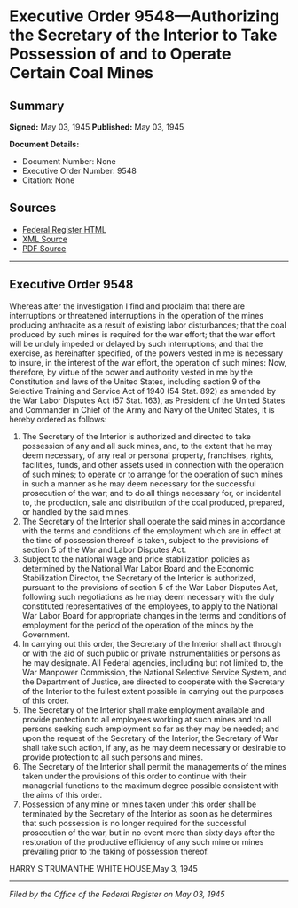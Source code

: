 # Executive Order 9548—Authorizing the Secretary of the Interior to Take Possession of and to Operate Certain Coal Mines

## Summary

**Signed:** May 03, 1945
**Published:** May 03, 1945

**Document Details:**
- Document Number: None
- Executive Order Number: 9548
- Citation: None

## Sources
- [Federal Register HTML](https://www.presidency.ucsb.edu/documents/executive-order-9548-authorizing-the-secretary-the-interior-take-possession-and-operate)
- [XML Source](None)
- [PDF Source](None)

---

## Executive Order 9548

Whereas after the investigation I find and proclaim that there are interruptions or threatened interruptions in the operation of the mines producing anthracite as a result of existing labor disturbances; that the coal produced by such mines is required for the war effort; that the war effort will be unduly impeded or delayed by such interruptions; and that the exercise, as hereinafter specified, of the powers vested in me is necessary to insure, in the interest of the war effort, the operation of such mines:
Now, therefore, by virtue of the power and authority vested in me by the Constitution and laws of the United States, including section 9 of the Selective Training and Service Act of 1940 (54 Stat. 892) as amended by the War Labor Disputes Act (57 Stat. 163), as President of the United States and Commander in Chief of the Army and Navy of the United States, it is hereby ordered as follows:
1. The Secretary of the Interior is authorized and directed to take possession of any and all suck mines, and, to the extent that he may deem necessary, of any real or personal property, franchises, rights, facilities, funds, and other assets used in connection with the operation of such mines; to operate or to arrange for the operation of such mines in such a manner as he may deem necessary for the successful prosecution of the war; and to do all things necessary for, or incidental to, the production, sale and distribution of the coal produced, prepared, or handled by the said mines.
2. The Secretary of the Interior shall operate the said mines in accordance with the terms and conditions of the employment which are in effect at the time of possession thereof is taken, subject to the provisions of section 5 of the War and Labor Disputes Act.
3. Subject to the national wage and price stabilization policies as determined by the National War Labor Board and the Economic Stabilization Director, the Secretary of the Interior is authorized, pursuant to the provisions of section 5 of the War Labor Disputes Act, following such negotiations as he may deem necessary with the duly constituted representatives of the employees, to apply to the National War Labor Board for appropriate changes in the terms and conditions of employment for the period of the operation of the minds by the Government.
4. In carrying out this order, the Secretary of the Interior shall act through or with the aid of such public or private instrumentalities or persons as he may designate. All Federal agencies, including but not limited to, the War Manpower Commission, the National Selective Service System, and the Department of Justice, are directed to cooperate with the Secretary of the Interior to the fullest extent possible in carrying out the purposes of this order.
5. The Secretary of the Interior shall make employment available and provide protection to all employees working at such mines and to all persons seeking such employment so far as they may be needed; and upon the request of the Secretary of the Interior, the Secretary of War shall take such action, if any, as he may deem necessary or desirable to provide protection to all such persons and mines.
6. The Secretary of the Interior shall permit the managements of the mines taken under the provisions of this order to continue with their managerial functions to the maximum degree possible consistent with the aims of this order.
7. Possession of any mine or mines taken under this order shall be terminated by the Secretary of the Interior as soon as he determines that such possession is no longer required for the successful prosecution of the war, but in no event more than sixty days after the restoration of the productive efficiency of any such mine or mines prevailing prior to the taking of possession thereof.

HARRY S TRUMANTHE WHITE HOUSE,May 3, 1945

---

*Filed by the Office of the Federal Register on May 03, 1945*
